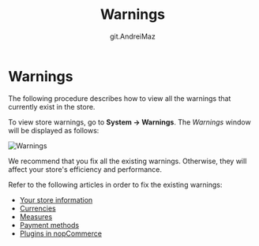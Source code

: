 ﻿---
title: Warnings
uid: en/running-your-store/system-administration/warnings
author: git.AndreiMaz
contributors: git.exileDev, git.mariannk
---

# Warnings

The following procedure describes how to view all the warnings that currently exist in the store.

To view store warnings, go to **System → Warnings**. The *Warnings* window will be displayed as follows:

![Warnings](_static/warnings/warnings.jpg)

We recommend that you fix all the existing warnings. Otherwise, they will affect your store's efficiency and performance.

Refer to the following articles in order to fix the existing warnings:
* [Your store information](xref:en/getting-started/advanced-configuration/your-store-information)
* [Currencies](xref:en/getting-started/configure-payments/advanced-configuration/currencies)
* [Measures](xref:en/getting-started/configure-shipping/advanced-configuration/measures)
* [Payment methods](xref:en/getting-started/configure-payments/payment-methods/index)
* [Plugins in nopCommerce](xref:en/getting-started/advanced-configuration/plugins-in-nopcommerce)
